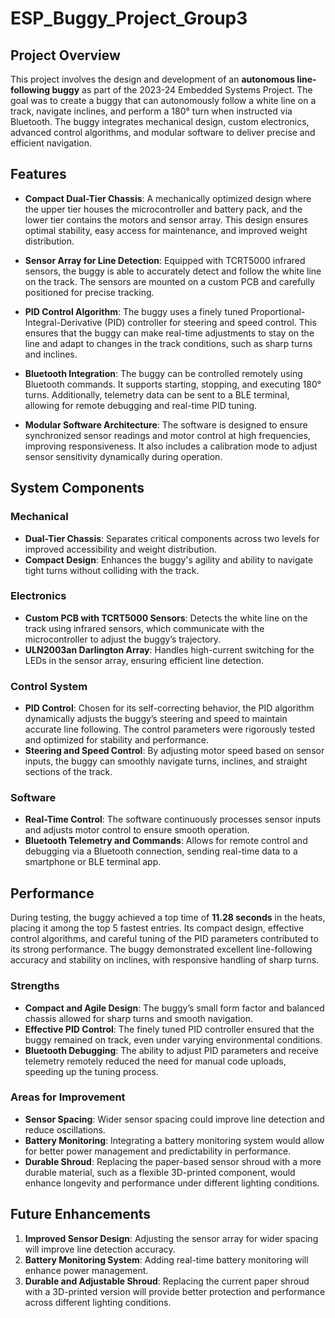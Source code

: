 # ESP_Buggy_Project_Group3

## Project Overview

This project involves the design and development of an **autonomous line-following buggy** as part of the 2023-24 Embedded Systems Project. The goal was to create a buggy that can autonomously follow a white line on a track, navigate inclines, and perform a 180° turn when instructed via Bluetooth. The buggy integrates mechanical design, custom electronics, advanced control algorithms, and modular software to deliver precise and efficient navigation.

## Features

- **Compact Dual-Tier Chassis**: A mechanically optimized design where the upper tier houses the microcontroller and battery pack, and the lower tier contains the motors and sensor array. This design ensures optimal stability, easy access for maintenance, and improved weight distribution.
  
- **Sensor Array for Line Detection**: Equipped with TCRT5000 infrared sensors, the buggy is able to accurately detect and follow the white line on the track. The sensors are mounted on a custom PCB and carefully positioned for precise tracking.

- **PID Control Algorithm**: The buggy uses a finely tuned Proportional-Integral-Derivative (PID) controller for steering and speed control. This ensures that the buggy can make real-time adjustments to stay on the line and adapt to changes in the track conditions, such as sharp turns and inclines.

- **Bluetooth Integration**: The buggy can be controlled remotely using Bluetooth commands. It supports starting, stopping, and executing 180° turns. Additionally, telemetry data can be sent to a BLE terminal, allowing for remote debugging and real-time PID tuning.

- **Modular Software Architecture**: The software is designed to ensure synchronized sensor readings and motor control at high frequencies, improving responsiveness. It also includes a calibration mode to adjust sensor sensitivity dynamically during operation.

## System Components

### Mechanical
- **Dual-Tier Chassis**: Separates critical components across two levels for improved accessibility and weight distribution.
- **Compact Design**: Enhances the buggy's agility and ability to navigate tight turns without colliding with the track.

### Electronics
- **Custom PCB with TCRT5000 Sensors**: Detects the white line on the track using infrared sensors, which communicate with the microcontroller to adjust the buggy’s trajectory.
- **ULN2003an Darlington Array**: Handles high-current switching for the LEDs in the sensor array, ensuring efficient line detection.

### Control System
- **PID Control**: Chosen for its self-correcting behavior, the PID algorithm dynamically adjusts the buggy’s steering and speed to maintain accurate line following. The control parameters were rigorously tested and optimized for stability and performance.
- **Steering and Speed Control**: By adjusting motor speed based on sensor inputs, the buggy can smoothly navigate turns, inclines, and straight sections of the track.

### Software
- **Real-Time Control**: The software continuously processes sensor inputs and adjusts motor control to ensure smooth operation.
- **Bluetooth Telemetry and Commands**: Allows for remote control and debugging via a Bluetooth connection, sending real-time data to a smartphone or BLE terminal app.

## Performance

During testing, the buggy achieved a top time of **11.28 seconds** in the heats, placing it among the top 5 fastest entries. Its compact design, effective control algorithms, and careful tuning of the PID parameters contributed to its strong performance. The buggy demonstrated excellent line-following accuracy and stability on inclines, with responsive handling of sharp turns.

### Strengths
- **Compact and Agile Design**: The buggy’s small form factor and balanced chassis allowed for sharp turns and smooth navigation.
- **Effective PID Control**: The finely tuned PID controller ensured that the buggy remained on track, even under varying environmental conditions.
- **Bluetooth Debugging**: The ability to adjust PID parameters and receive telemetry remotely reduced the need for manual code uploads, speeding up the tuning process.

### Areas for Improvement
- **Sensor Spacing**: Wider sensor spacing could improve line detection and reduce oscillations.
- **Battery Monitoring**: Integrating a battery monitoring system would allow for better power management and predictability in performance.
- **Durable Shroud**: Replacing the paper-based sensor shroud with a more durable material, such as a flexible 3D-printed component, would enhance longevity and performance under different lighting conditions.

## Future Enhancements

1. **Improved Sensor Design**: Adjusting the sensor array for wider spacing will improve line detection accuracy.
2. **Battery Monitoring System**: Adding real-time battery monitoring will enhance power management.
3. **Durable and Adjustable Shroud**: Replacing the current paper shroud with a 3D-printed version will provide better protection and performance across different lighting conditions.
